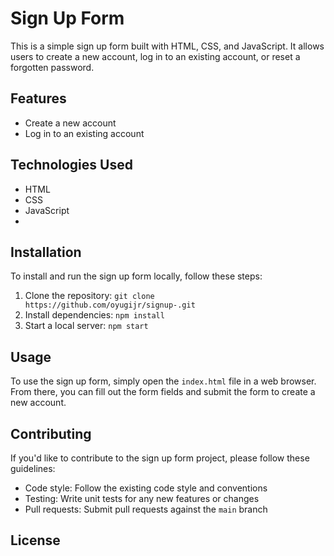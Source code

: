 # Sign Up Form

This is a simple sign up form built with HTML, CSS, and JavaScript. It allows users to create a new account, log in to an existing account, or reset a forgotten password.

## Features

- Create a new account
- Log in to an existing account

## Technologies Used

- HTML
- CSS
- JavaScript
- 
## Installation

To install and run the sign up form locally, follow these steps:

1. Clone the repository: `git clone https://github.com/oyugijr/signup-.git`
2. Install dependencies: `npm install`
3. Start a local server: `npm start`

## Usage

To use the sign up form, simply open the `index.html` file in a web browser. From there, you can fill out the form fields and submit the form to create a new account.

## Contributing

If you'd like to contribute to the sign up form project, please follow these guidelines:

- Code style: Follow the existing code style and conventions
- Testing: Write unit tests for any new features or changes
- Pull requests: Submit pull requests against the `main` branch

## License
